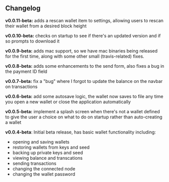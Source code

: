 ## Changelog

**v0.0.11-beta:** adds a rescan wallet item to settings, allowing users to rescan their wallet from a desired block height

**v0.0.10-beta:** checks on startup to see if there's an updated version and if so prompts to download it

**v0.0.9-beta:** adds mac support, so we have mac binaries being released for the first time, along with some other small (travis-related) fixes.

**v0.0.8-beta:** adds some enhancements to the send form, also fixes a bug in the payment ID field

**v0.0.7-beta:** fix a "bug" where I forgot to update the balance on the navbar on transactions

**v0.0.6-beta:** add some autosave logic, the wallet now saves to file any time you open a new wallet or close the application automatically

**v0.0.5-beta:** implement a splash screen when there's not a wallet defined to give the user a choice on what to do on startup rather than auto-creating a wallet

**v0.0.4-beta**: Initial beta release, has basic wallet functionality including:

* opening and saving wallets
* restoring wallets from keys and seed
* backing up private keys and seed
* viewing balance and transcations
* sending transactions
* changing the connected node
* changing the wallet password
